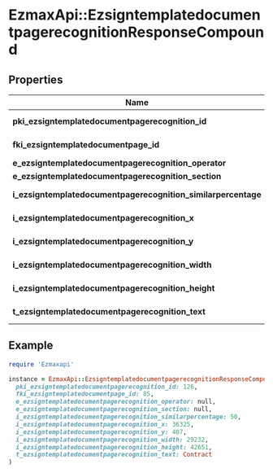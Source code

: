 # EzmaxApi::EzsigntemplatedocumentpagerecognitionResponseCompound

## Properties

| Name | Type | Description | Notes |
| ---- | ---- | ----------- | ----- |
| **pki_ezsigntemplatedocumentpagerecognition_id** | **Integer** | The unique ID of the Ezsigntemplatedocumentpagerecognition |  |
| **fki_ezsigntemplatedocumentpage_id** | **Integer** | The unique ID of the Ezsigntemplatedocumentpage |  |
| **e_ezsigntemplatedocumentpagerecognition_operator** | [**FieldEEzsigntemplatedocumentpagerecognitionOperator**](FieldEEzsigntemplatedocumentpagerecognitionOperator.md) |  |  |
| **e_ezsigntemplatedocumentpagerecognition_section** | [**FieldEEzsigntemplatedocumentpagerecognitionSection**](FieldEEzsigntemplatedocumentpagerecognitionSection.md) |  |  |
| **i_ezsigntemplatedocumentpagerecognition_similarpercentage** | **Integer** | The similarpercentage of the Ezsigntemplatedocumentpagerecognition | [optional] |
| **i_ezsigntemplatedocumentpagerecognition_x** | **Integer** | The x of the Ezsigntemplatedocumentpagerecognition | [optional] |
| **i_ezsigntemplatedocumentpagerecognition_y** | **Integer** | The y of the Ezsigntemplatedocumentpagerecognition | [optional] |
| **i_ezsigntemplatedocumentpagerecognition_width** | **Integer** | The width of the Ezsigntemplatedocumentpagerecognition | [optional] |
| **i_ezsigntemplatedocumentpagerecognition_height** | **Integer** | The height of the Ezsigntemplatedocumentpagerecognition | [optional] |
| **t_ezsigntemplatedocumentpagerecognition_text** | **String** | The text of the Ezsigntemplatedocumentpagerecognition |  |

## Example

```ruby
require 'Ezmaxapi'

instance = EzmaxApi::EzsigntemplatedocumentpagerecognitionResponseCompound.new(
  pki_ezsigntemplatedocumentpagerecognition_id: 126,
  fki_ezsigntemplatedocumentpage_id: 85,
  e_ezsigntemplatedocumentpagerecognition_operator: null,
  e_ezsigntemplatedocumentpagerecognition_section: null,
  i_ezsigntemplatedocumentpagerecognition_similarpercentage: 50,
  i_ezsigntemplatedocumentpagerecognition_x: 36325,
  i_ezsigntemplatedocumentpagerecognition_y: 407,
  i_ezsigntemplatedocumentpagerecognition_width: 29232,
  i_ezsigntemplatedocumentpagerecognition_height: 42651,
  t_ezsigntemplatedocumentpagerecognition_text: Contract
)
```


